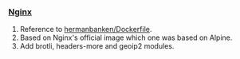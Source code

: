 ### [Nginx](https://github.com/zhuwenbing/dockerfiles/blob/master/nginx/Dockerfile)
1. Reference to [hermanbanken/Dockerfile](https://gist.github.com/hermanbanken/96f0ff298c162a522ddbba44cad31081).
1. Based on Nginx's official image which one was based on Alpine.
1. Add brotli, headers-more and geoip2 modules.
